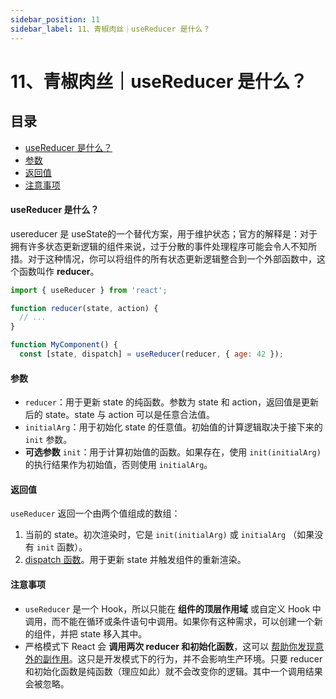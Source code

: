 ```yaml
---
sidebar_position: 11
sidebar_label: 11、青椒肉丝｜useReducer 是什么？
---
```

# 11、青椒肉丝｜useReducer 是什么？

## 目录

- [useReducer 是什么？](#useReducer-是什么)
- [参数](#参数)
- [返回值 ](#返回值-)
- [注意事项 ](#注意事项-)

#### useReducer 是什么？

usereducer 是 useState的一个替代方案，用于维护状态；官方的解释是：对于拥有许多状态更新逻辑的组件来说，过于分散的事件处理程序可能会令人不知所措。对于这种情况，你可以将组件的所有状态更新逻辑整合到一个外部函数中，这个函数叫作 **reducer**。

```javascript
import { useReducer } from 'react';

function reducer(state, action) {
  // ...
}

function MyComponent() {
  const [state, dispatch] = useReducer(reducer, { age: 42 });
```

#### 参数

- `reducer`：用于更新 state 的纯函数。参数为 state 和 action，返回值是更新后的 state。state 与 action 可以是任意合法值。
- `initialArg`：用于初始化 state 的任意值。初始值的计算逻辑取决于接下来的 `init` 参数。
- **可选参数** `init`：用于计算初始值的函数。如果存在，使用 `init(initialArg)` 的执行结果作为初始值，否则使用 `initialArg`。

#### 返回值&#x20;

`useReducer` 返回一个由两个值组成的数组：

1. 当前的 state。初次渲染时，它是 `init(initialArg)` 或 `initialArg` （如果没有 `init` 函数）。
2. [dispatch](https://zh-hans.react.dev/reference/react/useReducer#dispatch "dispatch")[ 函数](https://zh-hans.react.dev/reference/react/useReducer#dispatch " 函数")。用于更新 state 并触发组件的重新渲染。

#### 注意事项&#x20;

- `useReducer` 是一个 Hook，所以只能在 **组件的顶层作用域** 或自定义 Hook 中调用，而不能在循环或条件语句中调用。如果你有这种需求，可以创建一个新的组件，并把 state 移入其中。
- 严格模式下 React 会 **调用两次 reducer 和初始化函数**，这可以 [帮助你发现意外的副作用](https://zh-hans.react.dev/reference/react/useReducer#my-reducer-or-initializer-function-runs-twice "帮助你发现意外的副作用")。这只是开发模式下的行为，并不会影响生产环境。只要 reducer 和初始化函数是纯函数（理应如此）就不会改变你的逻辑。其中一个调用结果会被忽略。
